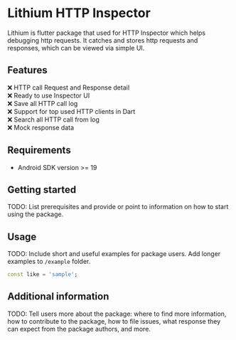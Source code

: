 <!--
This README describes the package. If you publish this package to pub.dev,
this README's contents appear on the landing page for your package.

For information about how to write a good package README, see the guide for
[writing package pages](https://dart.dev/guides/libraries/writing-package-pages).

For general information about developing packages, see the Dart guide for
[creating packages](https://dart.dev/guides/libraries/create-library-packages)
and the Flutter guide for
[developing packages and plugins](https://flutter.dev/developing-packages).
-->

# Lithium HTTP Inspector

Lithium is flutter package that used for HTTP Inspector which helps debugging http requests. It catches and stores http requests and responses, which can be viewed via simple UI.


## Features

❌ HTTP call Request and Response detail  
❌ Ready to use Inspector UI  
❌ Save all HTTP call log  
❌ Support for top used HTTP clients in Dart  
❌ Search all HTTP call from log  
❌ Mock response data

## Requirements

- Android SDK version >= 19

## Getting started

TODO: List prerequisites and provide or point to information on how to
start using the package.

## Usage

TODO: Include short and useful examples for package users. Add longer examples
to `/example` folder.

```dart
const like = 'sample';
```

## Additional information

TODO: Tell users more about the package: where to find more information, how to
contribute to the package, how to file issues, what response they can expect
from the package authors, and more.

